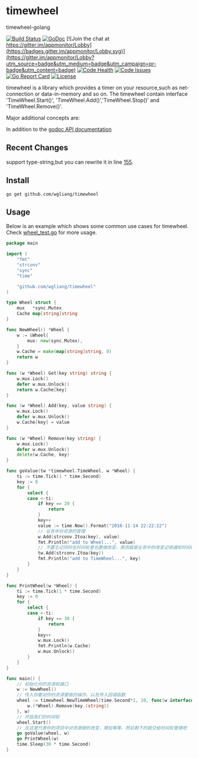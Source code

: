 # timewheel

timewheel-golang

[![Build Status](https://travis-ci.org/wgliang/appmonitor.svg?branch=master)](https://travis-ci.org/wgliang/appmonitor)
[![GoDoc](https://godoc.org/github.com/wgliang/appmonitor?status.svg)](https://godoc.org/github.com/wgliang/appmonitor)
[![Join the chat at https://gitter.im/appmonitor/Lobby](https://badges.gitter.im/appmonitor/Lobby.svg)](https://gitter.im/appmonitor/Lobby?utm_source=badge&utm_medium=badge&utm_campaign=pr-badge&utm_content=badge)
[![Code Health](https://landscape.io/github/wgliang/appmonitor/master/landscape.svg?style=flat)](https://landscape.io/github/wgliang/appmonitor/master)
[![Code Issues](https://www.quantifiedcode.com/api/v1/project/98b2cb0efd774c5fa8f9299c4f96a8c5/badge.svg)](https://www.quantifiedcode.com/app/project/98b2cb0efd774c5fa8f9299c4f96a8c5)
[![Go Report Card](https://goreportcard.com/badge/github.com/wgliang/appmonitor)](https://goreportcard.com/report/github.com/wgliang/appmonitor)
[![License](https://img.shields.io/badge/LICENSE-Apache2.0-ff69b4.svg)](http://www.apache.org/licenses/LICENSE-2.0.html)

timewheel is a library which provides a timer on your resource,such as net-connection 
or data-in-memory and so on.  The timewheel contain interface 'TimeWheel.Start()',
'TimeWheel.Add()','TimeWheel.Stop()' and 'TimeWheel.Remove()'.

Major additional concepts are:

In addition to the [godoc API documentation](http://godoc.org/github.com/wgliang/timewheel)

## Recent Changes

support type-string,but you can rewrite it in line [155](https://github.com/wgliang/timewheel/blob/master/timewheel.go#L155).

## Install

    go get github.com/wgliang/timewheel

## Usage

Below is an example which shows some common use cases for timewheel.  Check 
[wheel_test.go](https://github.com/wgliang/timewheel/blob/master/wheel_test.go) for more
usage.


```go
package main

import (
	"fmt"
	"strconv"
	"sync"
	"time"

	"github.com/wgliang/timewheel"
)

type Wheel struct {
	mux   *sync.Mutex
	Cache map[string]string
}

func NewWheel() *Wheel {
	w := &Wheel{
		mux: new(sync.Mutex),
	}
	w.Cache = make(map[string]string, 0)
	return w
}

func (w *Wheel) Get(key string) string {
	w.mux.Lock()
	defer w.mux.Unlock()
	return w.Cache[key]
}

func (w *Wheel) Add(key, value string) {
	w.mux.Lock()
	defer w.mux.Unlock()
	w.Cache[key] = value
}

func (w *Wheel) Remove(key string) {
	w.mux.Lock()
	defer w.mux.Unlock()
	delete(w.Cache, key)
}

func goValue(tw *timewheel.TimeWheel, w *Wheel) {
	ti := time.Tick(1 * time.Second)
	key := 0
	for {
		select {
		case <-ti:
			if key == 20 {
				return
			}
			key++
			value := time.Now().Format("2016-11-14 22:22:22")
			// 业务中对资源的管理
			w.Add(strconv.Itoa(key), value)
			fmt.Println("add to Wheel...", value)
			// 不要忘记同时在时间轮里也要做改变，原则就是业务中的改变记得通知时间轮，但时间轮做的工作我们无需关心
			tw.Add(strconv.Itoa(key))
			fmt.Println("add to TimeWheel...", key)
		}
	}
}

func PrintWheel(w *Wheel) {
	ti := time.Tick(1 * time.Second)
	key := 0
	for {
		select {
		case <-ti:
			if key == 30 {
				return
			}
			key++
			w.mux.Lock()
			fmt.Println(w.Cache)
			w.mux.Unlock()
		}
	}
}

func main() {
    // 初始化你的资源和接口
	w := NewWheel()
	// 传入你要对你的资源要做的操作，以及传入回调函数
	wheel := timewheel.NewTimeWheel(time.Second*1, 10, func(w interface{}, key interface{}) {
		w.(*Wheel).Remove(key.(string))
	}, w)
	// 开启我们的时间轮
	wheel.Start()
	// 在这里代表你的项目中对资源做的改变，增加等等，然后剩下的就交给时间轮管理吧
	go goValue(wheel, w)
	go PrintWheel(w)
	time.Sleep(30 * time.Second)
}
```

